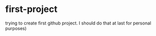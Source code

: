 # first-project
trying to create first github project.
I should do that at last for personal purposes)
